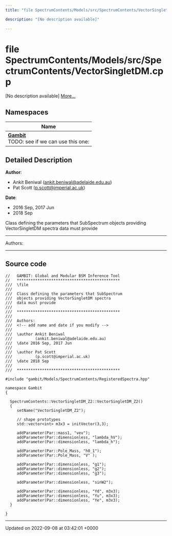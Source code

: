```yaml
---
title: "file SpectrumContents/Models/src/SpectrumContents/VectorSingletDM.cpp"

description: "[No description available]"

---
```


# file SpectrumContents/Models/src/SpectrumContents/VectorSingletDM.cpp

[No description available] [More...](#detailed-description)

## Namespaces

| Name           |
| -------------- |
| **[Gambit](/documentation/code/namespaces/namespacegambit/)** <br>TODO: see if we can use this one:  |

## Detailed Description


**Author**: 

  * Ankit Beniwal ([ankit.beniwal@adelaide.edu.au](mailto:ankit.beniwal@adelaide.edu.au)) 
  * Pat Scott ([p.scott@imperial.ac.uk](mailto:p.scott@imperial.ac.uk)) 


**Date**: 

  * 2016 Sep, 2017 Jun
  * 2018 Sep


Class defining the parameters that SubSpectrum objects providing VectorSingletDM spectra data must provide



------------------

Authors:



------------------




## Source code

```
//   GAMBIT: Global and Modular BSM Inference Tool
//   *********************************************
///  \file
///
///  Class defining the parameters that SubSpectrum
///  objects providing VectorSingletDM spectra
///  data must provide
///
///  *********************************************
///
///  Authors:
///  <!-- add name and date if you modify -->
///
///  \author Ankit Beniwal
///          (ankit.beniwal@adelaide.edu.au)
///  \date 2016 Sep, 2017 Jun
///
///  \author Pat Scott
///          (p.scott@imperial.ac.uk)
///  \date 2018 Sep
///
///  *********************************************

#include "gambit/Models/SpectrumContents/RegisteredSpectra.hpp"

namespace Gambit
{

  SpectrumContents::VectorSingletDM_Z2::VectorSingletDM_Z2()
  {
     setName("VectorSingletDM_Z2");

     // shape prototypes
     std::vector<int> m3x3 = initVector(3,3);

     addParameter(Par::mass1, "vev");
     addParameter(Par::dimensionless, "lambda_hV");
     addParameter(Par::dimensionless, "lambda_h");

     addParameter(Par::Pole_Mass, "h0_1");
     addParameter(Par::Pole_Mass, "V" );

     addParameter(Par::dimensionless, "g1");
     addParameter(Par::dimensionless, "g2");
     addParameter(Par::dimensionless, "g3");

     addParameter(Par::dimensionless, "sinW2");

     addParameter(Par::dimensionless, "Yd", m3x3);
     addParameter(Par::dimensionless, "Yu", m3x3);
     addParameter(Par::dimensionless, "Ye", m3x3);
  }

}
```


-------------------------------

Updated on 2022-09-08 at 03:42:01 +0000
